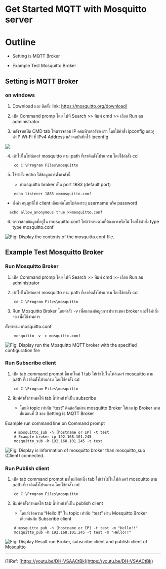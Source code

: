 # Get Started MQTT with Mosquitto server 

# **Outline**

- Setting is MQTT Broker

- Example Test Mosquitto Broker



## **Setting is MQTT Broker** 


### **on windows**

1. Download และ ติดตั้ง  link: https://mosquitto.org/download/

2.  เปิด Command promp โดย ไปที่ Search >> พิมพ์ cmd >> เลือก Run as administrator

3.  หลังจากเปิด CMD tab ให้ตรวจสอบ IP คอมพิวเตอร์ของเรา โดยใช้คำสั่ง ipconfig และดูค่าIP Wi-Fi ที่ IPv4 Address แล้วจดบันทึกไว้
    ipconfig


![](https://paper-attachments.dropboxusercontent.com/s_7788A459FC6A88558CA5CA14FB949EF0AF66791C1E6DA46173C45740A9B53F44_1674188850961_Screenshot+2023-01-20+112628.png)



4. เข้าไปในโฟล์เดอร์ mosquitto ตาม path ที่เราติดตั้งโปรแกรม โดยใช้คำสั่ง cd 
  
```  
    cd C:\Program Files\mosquitto
```

5. ใช้คำสั่ง echo ใส่ข้อมูลการตั้งค่าดังนี้

    - mosquitto broker เป็น port 1883 (default port)
    
```
    echo listener 1883 >>mosquitto.conf
```  

   - ตั้งค่า อนุญาติให้ client เชื่อมต่อโดยไม่ต้องระบุ username หรือ password
   
```  
  echo allow_anonymous true >>mosquitto.conf
```

6. ตรวจสอบข้อมูลที่อยู่ใน mosquitto.conf ไฟล์ว่าตรงตามที่ต้องการหรือไม่ โดยใช้คำสั่ง type
    type mosquitto.conf


![Fig: Display the contents of the mosquitto.conf file.](https://paper-attachments.dropboxusercontent.com/s_7788A459FC6A88558CA5CA14FB949EF0AF66791C1E6DA46173C45740A9B53F44_1674112199305_Screenshot+2023-01-19+140814.png)



## **Example** **Test Mosquitto Broker**

### **Run Mosquitto Broker**


1. เปิด Command promp โดย ไปที่ Search >> พิมพ์ cmd >> เลือก Run as administrator

2. เข้าไปในโฟล์เดอร์ mosquitto ตาม path ที่เราติดตั้งโปรแกรม โดยใช้คำสั่ง cd

```
    cd C:\Program Files\mosquitto
```


3. Run Mosquitto Broker โดยคำสั่ง -v เพื่อแสดงข้อมูลการทำงานของ broker และใช้คำสั่ง -c เพื่อใช้งานการ

ตั้งค่าตาม mosquitto.conf 


```
    mosquitto -v -c mosquitto.conf
```
 
 
![Fig: Display run the Mosquitto MQTT broker with the specified configuration file](https://paper-attachments.dropboxusercontent.com/s_7788A459FC6A88558CA5CA14FB949EF0AF66791C1E6DA46173C45740A9B53F44_1674112995761_image.png)




### **Run  Subscribe client** 


1. เปิด tab command prompt ขึ้นมาใหม่ 1 tab ให้เข้าไปในโฟล์เดอร์ mosquitto ตาม path ที่เราติดตั้งโปรแกรม โดยใช้คำสั่ง cd 
 
```
    cd C:\Program Files\mosquitto
```

2. พิมพ์คำสั่งกำหนดให้ tab นี้ทำหน้าที่เป็น subscribe 
    
    - โดยมี topic เท่ากับ “test” ติดต่อกันผ่าน mosquitto Broker ใส่เลข ip Broker ตามขั้นตอนที่ 3 ของ Setting is MQTT Broker

Example run command line on Command prompt

```
    # mosquitto_sub -h [hostname or IP] -t test
    # Example broker ip 192.168.101.245
    mosquitto_sub -h 192.168.101.245 -t test
```


![Fig: Display is information of mosquitto broker than  mosquitto_sub (Client) connected.](https://paper-attachments.dropboxusercontent.com/s_7788A459FC6A88558CA5CA14FB949EF0AF66791C1E6DA46173C45740A9B53F44_1674114180482_image.png)


### **Run  Publish client** 

1. เปิด tab command prompt มาใหม่อีกหนึ่ง tab ให้เข้าไปในโฟล์เดอร์ mosquitto ตาม path ที่เราติดตั้งโปรแกรม โดยใช้คำสั่ง cd 


```
    cd C:\Program Files\mosquitto

```

2. พิมพ์คำสั่งกำหนดให้ tab นี้ทำหน้าที่เป็น publish client
 
    - โดยส่งข้อความ “Hello !!” ใน topic เท่ากับ “test” ผ่าน Mosquitto Broker เดียวกันกับ Subscribe client 


```
    # mosquitto_pub -h [hostname or IP] -t test -m "Hello!!"
    mosquitto_pub -h 192.168.101.245 -t test -m "Hello!!"
```


![Fig: Display Result run Broker, subscribe client and publish client of Mosquitto](https://paper-attachments.dropboxusercontent.com/s_7788A459FC6A88558CA5CA14FB949EF0AF66791C1E6DA46173C45740A9B53F44_1674114766410_image.png)




----------

[1]Ref: [https://youtu.be/DH-VSAACtBk](https://youtu.be/DH-VSAACtBk)



